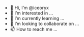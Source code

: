 - 👋 Hi, I’m @iceoryx
- 👀 I’m interested in ...
- 🌱 I’m currently learning ...
- 💞️ I’m looking to collaborate on ...
- 📫 How to reach me ...

<!---
iceoryx/iceoryx is a ✨ special ✨ repository because its `README.md` (this file) appears on your GitHub profile.
You can click the Preview link to take a look at your changes.
--->
